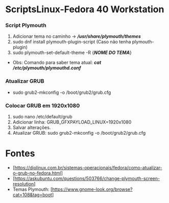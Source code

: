 # ScriptsLinux-Fedora 40 Workstation

### Script Plymouth

1. Adicionar tema no caminho -> ***/usr/share/plymouth/themes***
2. sudo dnf install plymouth-plugin-script (Caso não tenha plymouth-plugin)
3. sudo plymouth-set-default-theme -R {***NOME DO TEMA***}

- Obs: Comando para saber tema atual: ***cat /etc/plymouth/plymouthd.conf*** 

### Atualizar GRUB 

- sudo grub2-mkconfig -o /boot/grub2/grub.cfg

### Colocar GRUB em 1920x1080

1. sudo nano /etc/default/grub
2. Adicionar linha: GRUB_GFXPAYLOAD_LINUX=1920x1080
3. Salvar alterações.
4. Atualizar GRUB: sudo grub2-mkconfig -o /boot/grub2/grub.cfg


# Fontes

- [https://diolinux.com.br/sistemas-operacionais/fedora/como-atualizar-o-grub-no-fedora.html]
- [https://askubuntu.com/questions/503766/change-plymouth-screen-resolution]
- Temas Plymouth: [https://www.gnome-look.org/browse?cat=108&tag=boot]
